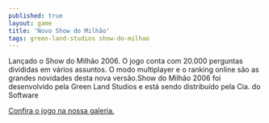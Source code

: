 ```yaml
---
published: true
layout: game
title: 'Novo Show do Milhão'
tags: green-land-studios show-do-milhao
---
```

Lançado o Show do Milhão 2006. O jogo conta com 20.000 perguntas divididas em vários assuntos.
O modo multiplayer e o ranking online são as grandes novidades desta nova versão.Show do Milhão 2006 foi desenvolvido pela Green Land Studios e está sendo distribuído pela Cia. do Software


<a href="{{ site.baseurl }}/2005/12/14/show-do-milhao-2006/">Confira o jogo na nossa galeria.</a>
